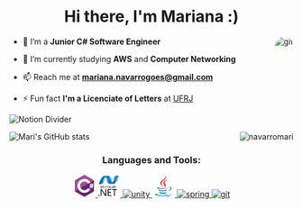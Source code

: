 <h1 align="center">Hi there, I'm Mariana :)</h1>


<img align="right" alt="gif" height="150" style="border-radius:50px;" src="https://honeysanime.com/wp-content/uploads/2021/04/Sumikko-Gurashi-the-movie-2-Shirokuma.png">

- 🔭 I’m a **Junior C# Software Engineer**

- 🌱 I’m currently studying **AWS** and **Computer Networking**

- 📫 Reach me at **mariana.navarrogoes@gmail.com**

- ⚡ Fun fact **I'm a Licenciate of Letters** at [UFRJ](https://ufrj.br/en/)


<img src="https://www.notionwizard.com/wp-content/uploads/2021/09/Notion-Divider-63.png" alt="Notion Divider">

<p><img align="right" src="https://github-readme-stats.vercel.app/api/top-langs?username=navarromari&show_icons=true&locale=en&layout=compact&theme=transparent&hide_border=true&hide=shaderlab,hlsl&title_color=c0c0c0" alt="navarromari" /></p>

<div align="left">
  <img src="https://github-readme-stats.vercel.app/api?username=navarromari&show_icons=true&theme=transparent&hide_border=true&title_color=c0c0c0&hide_rank=true" alt="Mari's GitHub stats">
</div>

<h3 align="center">Languages and Tools:</h3>
<p align="center">
  <a href="https://www.w3schools.com/cs/" target="_blank" rel="noreferrer">
    <img src="https://raw.githubusercontent.com/devicons/devicon/master/icons/csharp/csharp-original.svg" alt="csharp" width="40" height="40"/>
  </a>
  <a href="https://dotnet.microsoft.com/" target="_blank" rel="noreferrer">
    <img src="https://raw.githubusercontent.com/devicons/devicon/master/icons/dot-net/dot-net-original-wordmark.svg" alt="dotnet" width="40" height="40"/>
  </a>
  <a href="https://unity.com/" target="_blank" rel="noreferrer">
    <img src="https://www.vectorlogo.zone/logos/unity3d/unity3d-icon.svg" alt="unity" width="40" height="40"/>
  </a>
  <a href="https://www.java.com" target="_blank" rel="noreferrer">
    <img src="https://raw.githubusercontent.com/devicons/devicon/master/icons/java/java-original.svg" alt="java" width="40" height="40"/>
  </a>
  <a href="https://spring.io/" target="_blank" rel="noreferrer">
    <img src="https://www.vectorlogo.zone/logos/springio/springio-icon.svg" alt="spring" width="40" height="40"/>
  </a>
  <a href="https://git-scm.com/" target="_blank" rel="noreferrer">
    <img src="https://www.vectorlogo.zone/logos/git-scm/git-scm-icon.svg" alt="git" width="40" height="40"/>
  </a>
</p>


